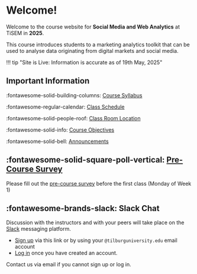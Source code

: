 # Welcome!

Welcome to the course website for **Social Media and Web Analytics** at TiSEM in **2025**.

This course introduces students to a marketing analytics toolkit that can be used to analyse data originating from digital markets and social media.


!!! tip "Site is Live: Information is accurate as of 19th May, 2025"


## Important Information


:fontawesome-solid-building-columns: [Course Syllabus](assets/smwa-syllabus-2025.pdf)

:fontawesome-regular-calendar: [Class Schedule](about/schedule)

:fontawesome-solid-people-roof: [Class Room Location](https://rooster.uvt.nl/schedule)

:fontawesome-solid-info: [Course Objectives](about/course_objectives)

:fontawesome-solid-bell: [Announcements](about/announcements)


## :fontawesome-solid-square-poll-vertical: [Pre-Course Survey](https://forms.gle/eu6TKzLSQXpe2p4i7)

Please fill out the [pre-course survey](https://forms.gle/eu6TKzLSQXpe2p4i7) before the first class (Monday of Week 1)

## :fontawesome-brands-slack: Slack Chat 

Discussion with the instructors and with your peers will take place on the [Slack](https://slack.com/) messaging platform.

* [Sign up](https://join.slack.com/t/tisem-smwa-2025/shared_invite/zt-32tpiulic-GoY66WHbaGRcygaHmAW~Og) via this link or by using your `@tilburguniversity.edu` email account
* [Log in](https://tisem-smwa-2025.slack.com/) once you have created an account.

Contact us via email if you cannot sign up or log in.
